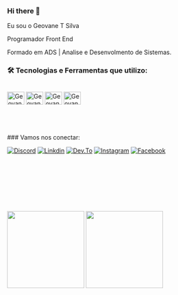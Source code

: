 ### Hi there 👋

Eu sou o Geovane T Silva

Programador Front End

Formado em ADS  | Analise e Desenvolmento de Sistemas.


### 🛠️ Tecnologias e Ferramentas que utilizo:

<br>
<div>
  
<img align="center" alt="Geovane-html" height="30" width="40" src="https://cdn.jsdelivr.net/gh/devicons/devicon/icons/html5/html5-original.svg"/>
<img align="center" alt="Geovane-css" height="30" width="40" src="https://cdn.jsdelivr.net/gh/devicons/devicon/icons/css3/css3-original.svg"/>
<img align="center" alt="Geovane-js" height="30" width="40" src="https://cdn.jsdelivr.net/gh/devicons/devicon/icons/javascript/javascript-original.svg"/>
<img align="center" alt="Geovane-React" height="30" width="40" src="https://img.shields.io/badge/React-20232A?style=for-the-badge&logo=react&logoColor=61DAFB"/>
  
</div>
 <br>
 <br>
 <br>
 <br>
  ### Vamos nos conectar:

[![Discord](https://img.shields.io/badge/Discord-7289DA?style=for-the-badge&logo=discord&logoColor=white)](https://discord.gg/t5Jg65HFr3/)
[![Linkdin](https://img.shields.io/badge/LinkedIn-0077B5?style=for-the-badge&logo=linkedin&logoColor=white)](https://www.linkedin.com/in/geovanetomazi/)
[![Dev.To](https://img.shields.io/badge/dev.to-0A0A0A?style=for-the-badge&logo=dev.to&logoColor=white)](https://dev.to/devgeofelix)
[![Instagram](https://img.shields.io/badge/Instagram-E4405F?style=for-the-badge&logo=instagram&logoColor=white)](https://www.instagram.com/geovanetomazi/)
[![Facebook](https://img.shields.io/badge/Facebook-1877F2?style=for-the-badge&logo=facebook&logoColor=white)](https://www.facebook.com/geovane.tomazi/)
 
 <br>
 <br>
 <br>
 <br>
 <br>
 <br>
 <br>
 
<div>
  <img height="180em" src="https://github-readme-stats.vercel.app/api?username=devgeofelix&show_icons=true&theme=tokyonight"/>
  <img height="180em" src="https://github-readme-stats.vercel.app/api/top-langs/?username=devgeofelix&layout=compact&theme=tokyonight"/>
</div>
<br>
<br>
<br>
<br>
 <br><br>
 <br>







